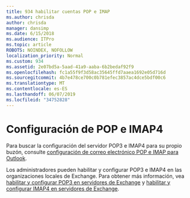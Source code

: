 ```yaml
---
title: 934 habilitar cuentas POP e IMAP
ms.author: chrisda
author: chrisda
manager: dansimp
ms.date: 6/15/2018
ms.audience: ITPro
ms.topic: article
ROBOTS: NOINDEX, NOFOLLOW
localization_priority: Normal
ms.custom: 934
ms.assetid: 2e07bd5a-5aad-41a9-aaba-6b2bedaf92f9
ms.openlocfilehash: fc1a55f9f3d58ac35645ffd7aaea1692e05d716d
ms.sourcegitcommit: 4b7e478ce700c0b781efec3857ac4dce5bdf00c6
ms.translationtype: MT
ms.contentlocale: es-ES
ms.lasthandoff: 06/07/2019
ms.locfileid: "34752828"
---
```

# <a name="pop-and-imap4-settings"></a>Configuración de POP e IMAP4

Para buscar la configuración del servidor POP3 e IMAP4 para su propio buzón, consulte [configuración de correo electrónico POP e IMAP para Outlook](https://support.office.com/article/8361e398-8af4-4e97-b147-6c6c4ac95353.aspx).

Los administradores pueden habilitar y configurar POP3 e IMAP4 en las organizaciones locales de Exchange. Para obtener más información, vea [habilitar y configurar POP3 en servidores de Exchange](https://technet.microsoft.com/library/bb124934.aspx) y [habilitar y configurar IMAP4 en servidores de Exchange](https://technet.microsoft.com/library/bb124489.aspx).
